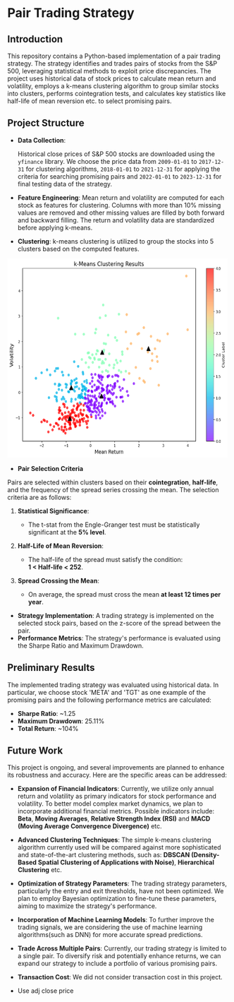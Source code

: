 # Pair Trading Strategy

## Introduction

This repository contains a Python-based implementation of a pair trading strategy. The strategy identifies and trades pairs of stocks from the S&P 500, leveraging statistical methods to exploit price discrepancies. The project uses historical data of stock prices to calculate mean return and volatility, employs a k-means clustering algorithm to group similar stocks into clusters, performs cointegration tests, and calculates key statistics like half-life of mean reversion etc. to select promising pairs.

## Project Structure

- **Data Collection**: 

    Historical close prices of S&P 500 stocks are downloaded using the `yfinance` library. We choose the price data from `2009-01-01` to `2017-12-31` for clustering algorithms, `2018-01-01` to `2021-12-31` for applying the criteria for searching promising pairs and `2022-01-01` to `2023-12-31` for final testing data of the strategy.

- **Feature Engineering**: Mean return and volatility are computed for each stock as features for clustering. Columns with more than 10% missing values are removed and other missing values are filled by both forward and backward filling. The return and volatility data are standardized before applying k-means.
  
- **Clustering**: k-means clustering is utilized to group the stocks into 5 clusters based on the computed features.
<img src="./k-means.png" width="500" height="450" alt="result">

- **Pair Selection Criteria**

Pairs are selected within clusters based on their **cointegration**, **half-life**, and the frequency of the spread series crossing the mean. The selection criteria are as follows:

1. **Statistical Significance**:  
   - The t-stat from the Engle-Granger test must be statistically significant at the **5% level**.

2. **Half-Life of Mean Reversion**:  
   - The half-life of the spread must satisfy the condition:  
     **1 < Half-life < 252**.

3. **Spread Crossing the Mean**:  
   - On average, the spread must cross the mean **at least 12 times per year**.
  
- **Strategy Implementation**: A trading strategy is implemented on the selected stock pairs, based on the z-score of the spread between the pair.
- **Performance Metrics**: The strategy's performance is evaluated using the Sharpe Ratio and Maximum Drawdown.

## Preliminary Results

The implemented trading strategy was evaluated using historical data. In particular, we choose stock 'META' and 'TGT' as one example of the promising pairs and the following performance metrics are calculated:

- **Sharpe Ratio**: ~1.25
- **Maximum Drawdown**: 25.11%
- **Total Return**: ~104%

## Future Work

This project is ongoing, and several improvements are planned to enhance its robustness and accuracy. Here are the specific areas can be addressed:

- **Expansion of Financial Indicators**: Currently, we utilize only annual return and volatility as primary indicators for stock performance and volatility. To better model complex market dynamics, we plan to incorporate additional financial metrics. Possible indicators include: **Beta**, **Moving Averages**, **Relative Strength Index (RSI)** and **MACD (Moving Average Convergence Divergence)** etc.

- **Advanced Clustering Techniques**: The simple k-means clustering algorithm currently used will be compared against more sophisticated and state-of-the-art clustering methods, such as: **DBSCAN (Density-Based Spatial Clustering of Applications with Noise)**, **Hierarchical Clustering** etc.

- **Optimization of Strategy Parameters**: The trading strategy parameters, particularly the entry and exit thresholds, have not been optimized. We plan to employ Bayesian optimization to fine-tune these parameters, aiming to maximize the strategy's performance.

- **Incorporation of Machine Learning Models**: To further improve the trading signals, we are considering the use of machine learning algorithms(such as DNN) for more accurate spread predictions.

- **Trade Across Multiple Pairs**: Currently, our trading strategy is limited to a single pair. To diversify risk and potentially enhance returns, we can expand our strategy to include a portfolio of various promising pairs.

- **Transaction Cost**: We did not consider transaction cost in this project. 

- Use adj close price 
